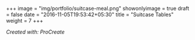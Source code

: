 +++
image = "img/portfolio/suitcase-meal.png"
showonlyimage = true
draft = false
date = "2016-11-05T19:53:42+05:30"
title = "Suitcase Tables"
weight = 7
+++

*Created with: ProCreate*